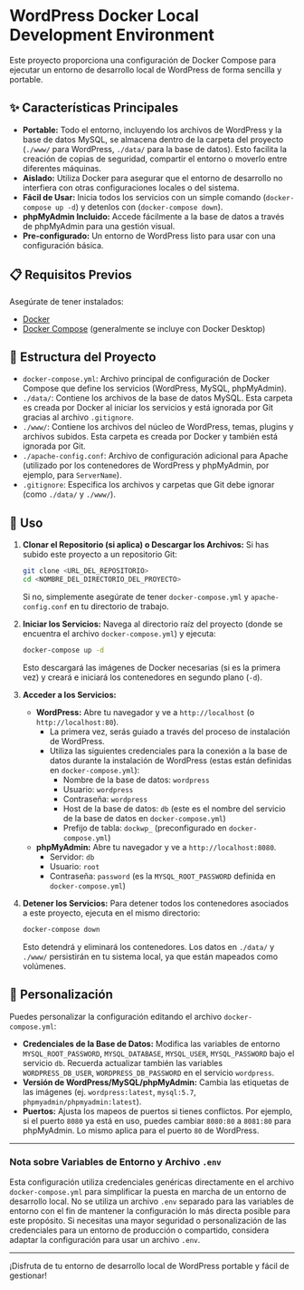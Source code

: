 # WordPress Docker Local Development Environment

Este proyecto proporciona una configuración de Docker Compose para ejecutar un entorno de desarrollo local de WordPress de forma sencilla y portable.

## ✨ Características Principales

*   **Portable:** Todo el entorno, incluyendo los archivos de WordPress y la base de datos MySQL, se almacena dentro de la carpeta del proyecto (`./www/` para WordPress, `./data/` para la base de datos). Esto facilita la creación de copias de seguridad, compartir el entorno o moverlo entre diferentes máquinas.
*   **Aislado:** Utiliza Docker para asegurar que el entorno de desarrollo no interfiera con otras configuraciones locales o del sistema.
*   **Fácil de Usar:** Inicia todos los servicios con un simple comando (`docker-compose up -d`) y detenlos con (`docker-compose down`).
*   **phpMyAdmin Incluido:** Accede fácilmente a la base de datos a través de phpMyAdmin para una gestión visual.
*   **Pre-configurado:** Un entorno de WordPress listo para usar con una configuración básica.

## 📋 Requisitos Previos

Asegúrate de tener instalados:
*   [Docker](https://www.docker.com/get-started)
*   [Docker Compose](https://docs.docker.com/compose/install/) (generalmente se incluye con Docker Desktop)

## 📁 Estructura del Proyecto

*   `docker-compose.yml`: Archivo principal de configuración de Docker Compose que define los servicios (WordPress, MySQL, phpMyAdmin).
*   `./data/`: Contiene los archivos de la base de datos MySQL. Esta carpeta es creada por Docker al iniciar los servicios y está ignorada por Git gracias al archivo `.gitignore`.
*   `./www/`: Contiene los archivos del núcleo de WordPress, temas, plugins y archivos subidos. Esta carpeta es creada por Docker y también está ignorada por Git.
*   `./apache-config.conf`: Archivo de configuración adicional para Apache (utilizado por los contenedores de WordPress y phpMyAdmin, por ejemplo, para `ServerName`).
*   `.gitignore`: Especifica los archivos y carpetas que Git debe ignorar (como `./data/` y `./www/`).

## 🚀 Uso

1.  **Clonar el Repositorio (si aplica) o Descargar los Archivos:**
    Si has subido este proyecto a un repositorio Git:
    ```bash
    git clone <URL_DEL_REPOSITORIO>
    cd <NOMBRE_DEL_DIRECTORIO_DEL_PROYECTO>
    ```
    Si no, simplemente asegúrate de tener `docker-compose.yml` y `apache-config.conf` en tu directorio de trabajo.

2.  **Iniciar los Servicios:**
    Navega al directorio raíz del proyecto (donde se encuentra el archivo `docker-compose.yml`) y ejecuta:
    ```bash
    docker-compose up -d
    ```
    Esto descargará las imágenes de Docker necesarias (si es la primera vez) y creará e iniciará los contenedores en segundo plano (`-d`).

3.  **Acceder a los Servicios:**
    *   **WordPress:** Abre tu navegador y ve a `http://localhost` (o `http://localhost:80`).
        *   La primera vez, serás guiado a través del proceso de instalación de WordPress.
        *   Utiliza las siguientes credenciales para la conexión a la base de datos durante la instalación de WordPress (estas están definidas en `docker-compose.yml`):
            *   Nombre de la base de datos: `wordpress`
            *   Usuario: `wordpress`
            *   Contraseña: `wordpress`
            *   Host de la base de datos: `db` (este es el nombre del servicio de la base de datos en `docker-compose.yml`)
            *   Prefijo de tabla: `dockwp_` (preconfigurado en `docker-compose.yml`)
    *   **phpMyAdmin:** Abre tu navegador y ve a `http://localhost:8080`.
        *   Servidor: `db`
        *   Usuario: `root`
        *   Contraseña: `password` (es la `MYSQL_ROOT_PASSWORD` definida en `docker-compose.yml`)

4.  **Detener los Servicios:**
    Para detener todos los contenedores asociados a este proyecto, ejecuta en el mismo directorio:
    ```bash
    docker-compose down
    ```
    Esto detendrá y eliminará los contenedores. Los datos en `./data/` y `./www/` persistirán en tu sistema local, ya que están mapeados como volúmenes.

## 🔧 Personalización

Puedes personalizar la configuración editando el archivo `docker-compose.yml`:

*   **Credenciales de la Base de Datos:** Modifica las variables de entorno `MYSQL_ROOT_PASSWORD`, `MYSQL_DATABASE`, `MYSQL_USER`, `MYSQL_PASSWORD` bajo el servicio `db`. Recuerda actualizar también las variables `WORDPRESS_DB_USER`, `WORDPRESS_DB_PASSWORD` en el servicio `wordpress`.
*   **Versión de WordPress/MySQL/phpMyAdmin:** Cambia las etiquetas de las imágenes (ej. `wordpress:latest`, `mysql:5.7`, `phpmyadmin/phpmyadmin:latest`).
*   **Puertos:** Ajusta los mapeos de puertos si tienes conflictos. Por ejemplo, si el puerto `8080` ya está en uso, puedes cambiar `8080:80` a `8081:80` para phpMyAdmin. Lo mismo aplica para el puerto `80` de WordPress.

---

### Nota sobre Variables de Entorno y Archivo `.env`

Esta configuración utiliza credenciales genéricas directamente en el archivo `docker-compose.yml` para simplificar la puesta en marcha de un entorno de desarrollo local. No se utiliza un archivo `.env` separado para las variables de entorno con el fin de mantener la configuración lo más directa posible para este propósito. Si necesitas una mayor seguridad o personalización de las credenciales para un entorno de producción o compartido, considera adaptar la configuración para usar un archivo `.env`.

---

¡Disfruta de tu entorno de desarrollo local de WordPress portable y fácil de gestionar!
